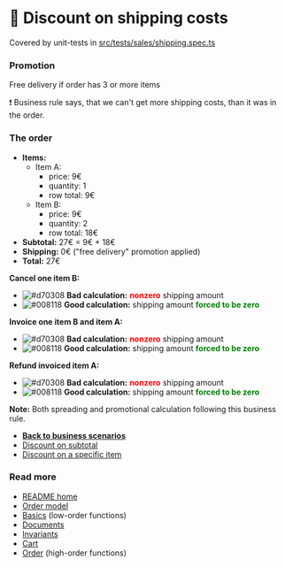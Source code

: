 # :ship: Discount on shipping costs
Covered by unit-tests in [src/tests/sales/shipping.spec.ts](../../src/tests/sales/shipping.spec.ts)

### Promotion
Free delivery if order has 3 or more items

:heavy_exclamation_mark:
Business rule says, that we can't get more shipping costs,
than it was in the order.

### The order
- **Items:**
  - Item A:
    - price: 9€
    - quantity: 1
    - row total: 9€
  - Item B:
    - price: 9€
    - quantity: 2
    - row total: 18€
- **Subtotal:** 27€ = 9€ + 18€
- **Shipping:** 0€ ("free delivery" promotion applied)
- **Total:** 27€

**Cancel one item B:**
- ![#d70308](https://via.placeholder.com/15/d70308/000000?text=+) **Bad calculation:** <span style="color:red">**nonzero**</span> shipping amount
- ![#008118](https://via.placeholder.com/15/008118/000000?text=+) **Good calculation:** shipping amount <span style="color:green">**forced to be zero**</span>

**Invoice one item B and item A:**
- ![#d70308](https://via.placeholder.com/15/d70308/000000?text=+) **Bad calculation:** <span style="color:red">**nonzero**</span> shipping amount
- ![#008118](https://via.placeholder.com/15/008118/000000?text=+) **Good calculation:** shipping amount <span style="color:green">**forced to be zero**</span>

**Refund invoiced item A:**
- ![#d70308](https://via.placeholder.com/15/d70308/000000?text=+) **Bad calculation:** <span style="color:red">**nonzero**</span> shipping amount
- ![#008118](https://via.placeholder.com/15/008118/000000?text=+) **Good calculation:** shipping amount <span style="color:green">**forced to be zero**</span>

**Note:** Both spreading and promotional calculation following this business rule.

- [**Back to business scenarios**](./business.md)
- [Discount on subtotal](./subtotal.md)
- [Discount on a specific item](./2plus1item.md)

### Read more
- [README home](../../readme.md)
- [Order model](../sales.pdf)
- [Basics](../basics.md) (low-order functions)
- [Documents](../documents.md)
- [Invariants](../invariants.md)
- [Cart](../cart.md)
- [Order](../order.md) (high-order functions)
